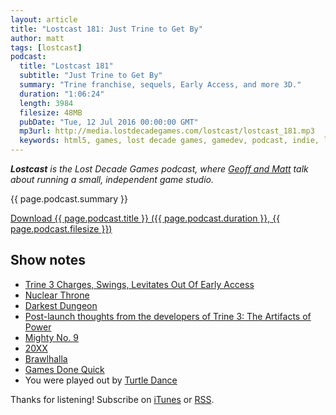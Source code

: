 ```yaml
---
layout: article
title: "Lostcast 181: Just Trine to Get By"
author: matt
tags: [lostcast]
podcast:
  title: "Lostcast 181"
  subtitle: "Just Trine to Get By"
  summary: "Trine franchise, sequels, Early Access, and more 3D."
  duration: "1:06:24"
  length: 3984
  filesize: 48MB
  pubDate: "Tue, 12 Jul 2016 00:00:00 GMT"
  mp3url: http://media.lostdecadegames.com/lostcast/lostcast_181.mp3
  keywords: html5, games, lost decade games, gamedev, podcast, indie, lostcast
---
```

_**Lostcast** is the Lost Decade Games podcast, where [Geoff and Matt](/about/) talk about running a small, independent game studio._

{{ page.podcast.summary }}

<a class="download-podcast" href="{{ page.podcast.mp3url }}">
	Download {{ page.podcast.title }} ({{ page.podcast.duration }}, {{ page.podcast.filesize }})
</a>

## Show notes

* [Trine 3 Charges, Swings, Levitates Out Of Early Access](https://www.rockpapershotgun.com/2015/08/20/trine-3-released/)
* [Nuclear Throne](http://nuclearthrone.com/)
* [Darkest Dungeon](http://www.darkestdungeon.com/)
* [Post-launch thoughts from the developers of Trine 3: The Artifacts of Power](http://steamcommunity.com/app/319910/discussions/0/528398719797223737/)
* [Mighty No. 9](http://www.mightyno9.com/)
* [20XX](http://store.steampowered.com/app/322110/)
* [Brawlhalla](http://store.steampowered.com/app/291550/)
* [Games Done Quick](https://gamesdonequick.com/)
* You were played out by [Turtle Dance](https://joshuamorse.bandcamp.com/track/turtle-dance)

Thanks for listening! Subscribe on [iTunes](http://itunes.apple.com/us/podcast/lostcast/id481950724) or [RSS](/lostcast.xml).
